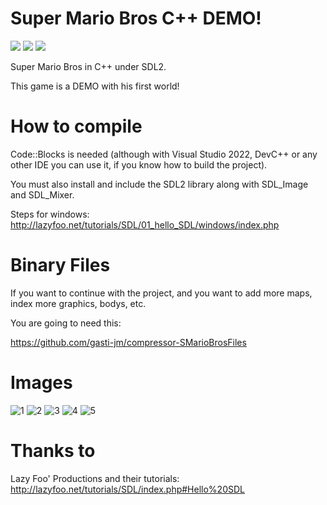 # Super Mario Bros C++ DEMO!
<a target="_blank"><img src="https://img.shields.io/badge/Build%20for-Windows-43ca1f.svg"></img></a>
<a target="_blank"><img src="https://img.shields.io/badge/Made%20in-Code::Blocks-e92727.svg"></img></a>
<a target="_blank"><img src="https://img.shields.io/badge/License-GNU%20General%20Public%20License%20v3.0-e98227.svg"></img></a>

Super Mario Bros in C++ under SDL2. 

This game is a DEMO with his first world!

# How to compile
Code::Blocks is needed (although with Visual Studio 2022, DevC++ or any other IDE you can use it, if you know how to build the project).

You must also install and include the SDL2 library along with SDL_Image and SDL_Mixer.

Steps for windows: http://lazyfoo.net/tutorials/SDL/01_hello_SDL/windows/index.php

# Binary Files
If you want to continue with the project, and you want to add more maps, index more graphics, bodys, etc.

You are going to need this:

https://github.com/gasti-jm/compressor-SMarioBrosFiles

# Images
![1](https://user-images.githubusercontent.com/82490615/141695505-c4091ea2-2b91-4fbc-ba62-76629805a416.png)
![2](https://user-images.githubusercontent.com/82490615/141695507-634e1b71-1689-46c9-a115-a1b3a296bf1f.png)
![3](https://user-images.githubusercontent.com/82490615/141695508-89d8eff7-d2da-476b-a201-4bffda130b0d.png)
![4](https://user-images.githubusercontent.com/82490615/141695509-8497b065-7922-43ff-a677-7882b6235016.png)
![5](https://user-images.githubusercontent.com/82490615/141695510-dff6e64d-06d2-4f62-ae3e-f0c527268700.png)


# Thanks to
Lazy Foo' Productions and their tutorials: http://lazyfoo.net/tutorials/SDL/index.php#Hello%20SDL
